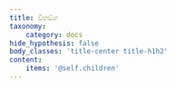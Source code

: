 ```yaml
---
title: විභඞ්ග
taxonomy:
    category: docs
hide_hypothesis: false
body_classes: 'title-center title-h1h2'
content:
    items: '@self.children'
---
```


